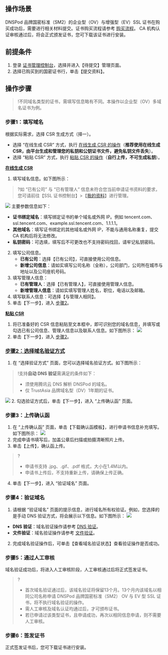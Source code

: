 ## 操作场景
DNSPod 品牌国密标准（SM2）的企业型（OV）与增强型（EV）SSL 证书在购买成功后，需要进行相关材料提交。证书购买流程请参考 [购买流程](https://cloud.tencent.com/document/product/400/7995)。
CA 机构认证审核通过后，将会正式颁发证书，您可下载该证书进行安装。

## 前提条件
1. 登录 [证书管理控制台](https://console.cloud.tencent.com/certoverview)，选择并进入【待提交】管理页面。
2. 选择已购买到的国密证书行，单击【提交资料】。

## 操作步骤
>!不同域名类型的证书，需填写信息略有不同。本操作以企业型（OV）多域名证书为例。
>
### 步骤1：填写域名
根据实际需求，选择 CSR 生成方式（择一）。
- 选择 “在线生成 CSR” 方式，执行 [在线生成 CSR 的操作](#csr1)（**推荐使用在线生成 CSR，由平台生成和管理您的私钥和公钥证书文件，避免私钥文件丢失**）。
- 选择 “粘贴 CSR” 方式，执行 [粘贴 CSR 的操作](#csr2)（**自行上传，不可生成私钥**）。

**[在线生成 CSR](id:csr1)**
1. 填写域名信息。如下图所示：
>?如 “已有公司” 与 “已有管理人” 信息未符合您当前申请证书资料的要求，您可请前往【SSL 证书控制台】>【[我的资料](https://console.cloud.tencent.com/ssl/info)】进行管理。
>
![](https://main.qcloudimg.com/raw/30f2dabdb4b59c0a9825ab4d9c609068.png)
主要参数信息如下：
 - **证书绑定域名**：填写绑定证书的单个域名或外网 IP。例如 tencent.com、ssl.tencent.com、example.ssl.tencent.com、1.1.1.1。
 - **其他域名**：填写证书绑定的其他域名或外网 IP，不能与通用名称重复，提交 CA 机构后将无法修改。
 - **私钥密码**：可选填，填写后不可更改也不支持密码找回，请牢记私钥密码。
2. 填写公司信息。
    - **已有公司**：选择【已有公司】，可直接使用公司信息。
    - **新增公司信息**：请如实填写公司名称（全称），公司部门，公司所在城市与地址以及公司座机号码。
3. 填写管理人信息：
    - **已有管理人**：选择【已有管理人】，可直接使用管理人信息。
    - **新增管理人信息**：请如实填写管理人姓名，职位，电话以及邮箱。
4. 填写联系人信息：可选择【与管理人相同】。
5. 单击【下一步】，进入 [步骤2](#message)。



**[粘贴 CSR](id:csr2)**
1. 将已准备好的 CSR 信息粘贴至文本框中，即可识别您的域名信息，并填写或勾选已有公司信息、管理人信息以及联系人信息。如下图所示：
![](https://main.qcloudimg.com/raw/933e144d4f32628713ac4f6e9252ccdf.png)
5. 单击【下一步】，进入 [步骤2](#message)。

### [步骤2：选择域名验证方式](id:message)
1. 在 “选择验证方式” 页面，您可以选择域名验证方式。如下图所示：
>!支持**自动 DNS 验证**需满足的条件如下：
>- 须使用腾讯云 DNS 解析 DNSPod 的域名。
>- 仅 TrustAsia 品牌域名型（DV）1年期的证书。
>
![](https://main.qcloudimg.com/raw/3f19c0a0d9296fc9d33a6ac939d402c5.png)
2. 勾选验证方式后，单击【下一步】，进入 “上传确认函” 页面。

### 步骤3：上传确认函
1. 在 “上传确认函” 页面，单击【下载确认函模板】，进行申请书信息补充填写。如下图所示：
![](https://main.qcloudimg.com/raw/0dc8ad71c6ca9e065e0102a657858faf.png)
2. 完成申请书填写后，加盖公章后扫描或拍摄清晰照片上传。
3. 单击【上传】，确认函上传。
>?
> - 申请书支持 .jpg、.gif、.pdf 格式，大小在1.4M以内。
> - 申请书上传后，不支持重新上传，请确保上传正确。
> 
4. 单击【下一步】，进入 “验证域名” 页面。

### 步骤4：验证域名
1. 请根据 “验证域名” 页面的提示信息，进行域名所有权验证。例如，您选择的是手动 DNS 验证方式，将会展示以下信息。如下图所示：
![](https://main.qcloudimg.com/raw/04f3a43e1565b541a8b7b96f719d4a03.png)
 - **DNS 验证**：域名验证操作请参考 [DNS 验证](https://cloud.tencent.com/document/product/400/4142#ManualVerification)。
 - **文件验证**：域名验证操作请参考 [文件验证](https://cloud.tencent.com/document/product/400/4142#FileVerification)。
2. 完成域名验证操作后，可单击【查看域名验证状态】查看验证操作是否成功。

### 步骤5：通过人工审核
域名验证成功后，将进入人工审核阶段，人工审核通过后将正式签发证书。
>?
>- 首次域名验证通过后，该域名验证将保留13个月。13个月内该域名以相同公司名称申请 DNSPod 品牌国密标准（SM2） OV 与 EV 型 SSL 证书，将不执行域名验证的操作。
>- 需人工审核及域名认证均通过后，才可颁布证书。
>- 若已申请过该类型证书，且申请成功，再次以相同信息申请，则不需要人工审核。

### 步骤6：签发证书
正式签发证书后，您可下载证书进行安装。
